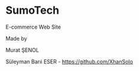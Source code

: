 # SumoTech
 E-commerce Web Site

 Made by

 Murat ŞENOL

 Süleyman Barıi ESER - https://github.com/XhanSolo
